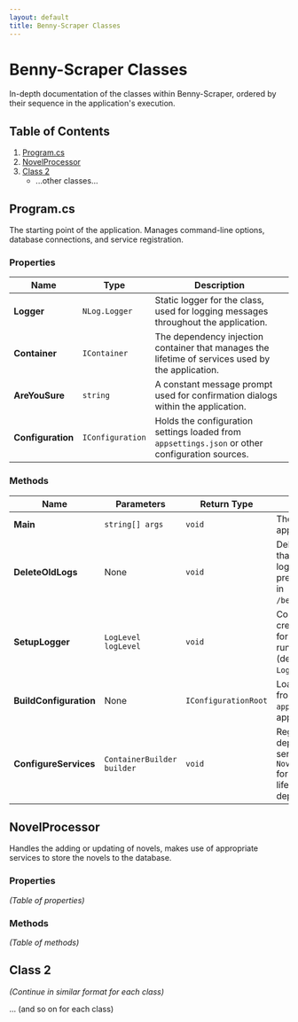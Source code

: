 ```yaml
---
layout: default
title: Benny-Scraper Classes
---
```


# Benny-Scraper Classes

In-depth documentation of the classes within Benny-Scraper, ordered by their sequence in the application's execution.

## Table of Contents
1. [Program.cs](#program.cs)
2. [NovelProcessor](#novelprocessor)
3. [Class 2](#class-2)
   - ...other classes...

## Program.cs
The starting point of the application. Manages command-line options, database connections, and service registration.

### Properties

| Name | Type | Description |
| ---- | ---- | ----------- |
| **Logger** | `NLog.Logger` | Static logger for the class, used for logging messages throughout the application. |
| **Container** | `IContainer` | The dependency injection container that manages the lifetime of services used by the application. |
| **AreYouSure** | `string` | A constant message prompt used for confirmation dialogs within the application. |
| **Configuration** | `IConfiguration` | Holds the configuration settings loaded from `appsettings.json` or other configuration sources. |

### Methods

| Name | Parameters | Return Type | Description |
| ---- | ---------- | ----------- | ----------- |
| **Main** | `string[] args` | `void` | The entry point of the application. |
| **DeleteOldLogs** | None | `void` | Deletes logs older than 5 days. Creates log folder if not present. Logs stored in `/bennyscraper/logs`. |
| **SetupLogger** | `LogLevel logLevel` | `void` | Configures log creation and output format. Determines runtime log level (default is `LogLevel.Info`). |
| **BuildConfiguration** | None | `IConfigurationRoot` | Loads configuration from `appsettings.json` for application services. |
| **ConfigureServices** | `ContainerBuilder builder` | `void` | Registers dependencies and serializes `NovelScraperSettings` for site scraping. Sets lifetimes of dependencies. |

## NovelProcessor
Handles the adding or updating of novels, makes use of appropriate services to store the novels to the database.

### Properties
_(Table of properties)_

### Methods
_(Table of methods)_

## Class 2
_(Continue in similar format for each class)_

... (and so on for each class)
